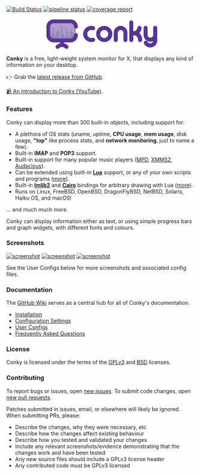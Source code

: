 [![Build Status](https://travis-ci.org/brndnmtthws/conky.svg?branch=master)](https://travis-ci.org/brndnmtthws/conky) [![pipeline status](https://gitlab.com/brndnmtthws-oss/conky/badges/master/pipeline.svg)](https://gitlab.com/brndnmtthws-oss/conky/commits/master) [![coverage report](https://gitlab.com/brndnmtthws-oss/conky/badges/master/coverage.svg)](https://gitlab.com/brndnmtthws-oss/conky/commits/master)

<p align="center"><img width="300" src="logo/conky-logotype-horizontal-violet.png"></p>

**Conky** is a free, light-weight system monitor for X, that displays
any kind of information on your desktop.

👉 Grab the [latest release from GitHub](https://github.com/brndnmtthws/conky/releases/latest).

[📹 An introduction to Conky (YouTube)](https://www.youtube.com/watch?v=bHtpLEoRKmg&t=19s).

### Features

Conky can display more than 300 built-in objects, including support for:

 * A plethora of OS stats (uname, uptime, **CPU usage**, **mem
   usage**, disk usage, **"top"** like process stats, and **network
   monitoring**, just to name a few).
 * Built-in **IMAP** and **POP3** support.
 * Built-in support for many popular music players ([MPD][],
   [XMMS2][], [Audacious][]).
 * Can be extended using built-in [**Lua**](lua) support, or any of your
   own scripts and programs ([more](https://github.com/brndnmtthws/conky/wiki#tutorial)).
 * Built-in [**Imlib2**][Imlib2] and [**Cairo**][cairo] bindings for arbitrary drawing
   with Lua ([more](https://github.com/brndnmtthws/conky/wiki/Lua)).
 * Runs on Linux, FreeBSD, OpenBSD, DragonFlyBSD, NetBSD, Solaris, Haiku OS, and macOS!

... and much much more.

Conky can display information either as text, or using simple progress
bars and graph widgets, with different fonts and colours.

### Screenshots

[![screenshot](https://github.com/brndnmtthws/conky/wiki/configs/brenden/screenshot-thumb.png)](https://raw.github.com/wiki/brndnmtthws/conky/configs/brenden/screenshot.png)
[![screenshot](https://github.com/brndnmtthws/conky/wiki/configs/ke49/screenshot-thumb.png)](https://raw.github.com/wiki/brndnmtthws/conky/configs/ke49/screenshot.png)
[![screenshot](https://github.com/brndnmtthws/conky/wiki/configs/jc/screenshot-thumb.png)](https://raw.github.com/wiki/brndnmtthws/conky/configs/jc/screenshot.png)

See the User Configs below for more screenshots and associated config files.

### Documentation

The [GitHub Wiki](https://github.com/brndnmtthws/conky/wiki) serves as a central hub for all of
Conky's documentation.

* [Installation](https://github.com/brndnmtthws/conky/wiki/Installation)
* [Configuration Settings](https://github.com/brndnmtthws/conky/wiki/Configurations)
* [User Configs](https://github.com/brndnmtthws/conky/wiki/Configs)
* [Frequently Asked Questions](https://github.com/brndnmtthws/conky/wiki/FAQ)

### License

Conky is licensed under the terms of the [GPLv3](LICENSE) and
[BSD](LICENSE.BSD) licenses.

### Contributing

To report bugs or issues, open [new issues](https://github.com/brndnmtthws/conky/issues/new).
To submit code changes, open [new pull requests](https://github.com/brndnmtthws/conky/compare).

Patches submitted in issues, email, or elsewhere will likely be ignored. When submitting PRs, please:

 * Describe the changes, why they were necessary, etc
 * Describe how the changes affect existing behaviour
 * Describe how you tested and validated your changes
 * Include any relevant screenshots/evidence demonstrating that the changes work and have been tested
 * Any new source files should include a GPLv3 license header
 * Any contributed code must be GPLv3 licensed

[MPD]: https://musicpd.org/
[XMMS2]: https://github.com/xmms2/wiki/wiki
[Audacious]: https://audacious-media-player.org/
[luawiki]: https://en.wikipedia.org/wiki/Lua_%28programming_language%29
[Imlib2]: https://docs.enlightenment.org/api/imlib2/html/
[cairo]: https://www.cairographics.org/

